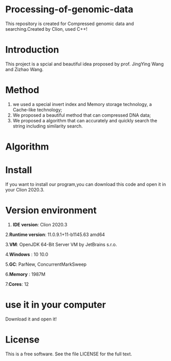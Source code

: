 # Processing-of-genomic-data
  This repository is created  for Compressed genomic data and searching.Created by Clion, used C++!
# Introduction
  This project is a spcial and beautiful idea proposed by prof. JingYing Wang and Zizhao Wang. 
# Method
  1. we used a special invert index and Memory storage technology, a Cache-like technology;
  2. We proposed a beautiful method that can compressed DNA data;
  3. We proposed a algorithm that can accurately and quickly search the string including similarity search.
# Algorithm
# Install
  If you want to install our program,you can download this code and open it in your Clion 2020.3.
# Version environment  
  1. __IDE version__:
      Clion 2020.3
      
  2.__Runtime version__:
      11.0.9.1+11-b1145.63 amd64

  3.__VM__:
      OpenJDK 64-Bit Server VM by JetBrains s.r.o.
      
  4.__Windows__ :
      10 10.0
      
  5.__GC__:
      ParNew, ConcurrentMarkSweep
      
  6.__Memory__ :
      1987M
      
  7.__Cores__:
      12
      
# use it in your computer
  Download it and open it!
  
# License
  This is a free software. See the file LICENSE for the full text.
